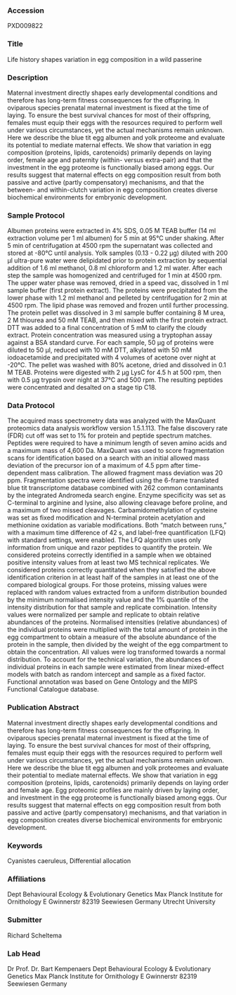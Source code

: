 ### Accession
PXD009822

### Title
Life history shapes variation in egg composition in a wild passerine

### Description
Maternal investment directly shapes early developmental conditions and therefore has long-term fitness consequences for the offspring. In oviparous species prenatal maternal investment is fixed at the time of laying.  To ensure the best survival chances for most of their offspring, females must equip their eggs with the resources required to perform well under various circumstances, yet the actual mechanisms remain unknown. Here we describe the blue tit egg albumen and yolk proteome and evaluate its potential to mediate maternal effects. We show that variation in egg composition (proteins, lipids, carotenoids) primarily depends on laying order, female age and paternity (within- versus extra-pair) and that the investment in the egg proteome is functionally biased among eggs. Our results suggest that maternal effects on egg composition result from both passive and active (partly compensatory) mechanisms, and that the between- and within-clutch variation in egg composition creates diverse biochemical environments for embryonic development.

### Sample Protocol
Albumen proteins were extracted in 4% SDS, 0.05 M TEAB buffer (14 ml extraction volume per 1 ml albumen) for 5 min at 95°C under shaking. After 5 min of centrifugation at 4500 rpm the supernatant was collected and stored at -80°C until analysis. Yolk samples (0.13 - 0.22 µg) diluted with 200 µl ultra-pure water were delipidated prior to protein extraction by sequential addition of 1.6 ml methanol, 0.8 ml chloroform and 1.2 ml water. After each step the sample was homogenized and centrifuged for 1 min at 4500 rpm. The upper water phase was removed, dried in a speed vac, dissolved in 1 ml sample buffer (first protein extract). The proteins were precipitated from the lower phase with 1.2 ml methanol and pelleted by centrifugation for 2 min at 4500 rpm. The lipid phase was removed and frozen until further processing. The protein pellet was dissolved in 3 ml sample buffer containing 8 M urea, 2 M thiourea and 50 mM TEAB, and then mixed with the first protein extract. DTT was added to a final concentration of 5 mM to clarify the cloudy extract. Protein concentration was measured using a tryptophan assay against a BSA standard curve.   For each sample, 50 µg of proteins were diluted to 50 µl, reduced with 10 mM DTT, alkylated with 50 mM iodoacetamide and precipitated with 4 volumes of acetone over night at -20°C. The pellet was washed with 80% acetone, dried and dissolved in 0.1 M TEAB. Proteins were digested with 2 µg LysC for 4.5 h at 500 rpm, then with 0.5 µg trypsin over night at 37°C and 500 rpm. The resulting peptides were concentrated and desalted on a stage tip C18.

### Data Protocol
The acquired mass spectrometry data was analyzed with the MaxQuant proteomics data analysis workflow version 1.5.1.113. The false discovery rate (FDR) cut off was set to 1% for protein and peptide spectrum matches. Peptides were required to have a minimum length of seven amino acids and a maximum mass of 4,600 Da. MaxQuant was used to score fragmentation scans for identification based on a search with an initial allowed mass deviation of the precursor ion of a maximum of 4.5 ppm after time-dependent mass calibration. The allowed fragment mass deviation was 20 ppm. Fragmentation spectra were identified using the 6-frame translated blue tit transcriptome database combined with 262 common contaminants by the integrated Andromeda search engine. Enzyme specificity was set as C-terminal to arginine and lysine, also allowing cleavage before proline, and a maximum of two missed cleavages. Carbamidomethylation of cysteine was set as fixed modification and N-terminal protein acetylation and methionine oxidation as variable modifications.  Both “match between runs,” with a maximum time difference of 42 s, and label-free quantification (LFQ) with standard settings, were enabled. The LFQ algorithm uses only information from unique and razor peptides to quantify the protein. We considered proteins correctly identified in a sample when we obtained positive intensity values from at least two MS technical replicates. We considered proteins correctly quantitated when they satisfied the above identification criterion in at least half of the samples in at least one of the compared biological groups. For those proteins, missing values were replaced with random values extracted from a uniform distribution bounded by the minimum normalised intensity value and the 1% quantile of the intensity distribution for that sample and replicate combination.  Intensity values were normalized per sample and replicate to obtain relative abundances of the proteins. Normalised intensities (relative abundances) of the individual proteins were multiplied with the total amount of protein in the egg compartment to obtain a measure of the absolute abundance of the protein in the sample, then divided by the weight of the egg compartment to obtain the concentration. All values were log transformed towards a normal distribution. To account for the technical variation, the abundances of individual proteins in each sample were estimated from linear mixed-effect models with batch as random intercept and sample as a fixed factor.  Functional annotation was based on Gene Ontology and the MIPS Functional Catalogue database.

### Publication Abstract
Maternal investment directly shapes early developmental conditions and therefore has long-term fitness consequences for the offspring. In oviparous species prenatal maternal investment is fixed at the time of laying. To ensure the best survival chances for most of their offspring, females must equip their eggs with the resources required to perform well under various circumstances, yet the actual mechanisms remain unknown. Here we describe the blue tit egg albumen and yolk proteomes and evaluate their potential to mediate maternal effects. We show that variation in egg composition (proteins, lipids, carotenoids) primarily depends on laying order and female age. Egg proteomic profiles are mainly driven by laying order, and investment in the egg proteome is functionally biased among eggs. Our results suggest that maternal effects on egg composition result from both passive and active (partly compensatory) mechanisms, and that variation in egg composition creates diverse biochemical environments for embryonic development.

### Keywords
Cyanistes caeruleus, Differential allocation

### Affiliations
Dept Behavioural Ecology & Evolutionary Genetics Max Planck Institute for Ornithology E Gwinnerstr 82319 Seewiesen Germany
Utrecht University

### Submitter
Richard Scheltema

### Lab Head
Dr Prof. Dr. Bart Kempenaers
Dept Behavioural Ecology & Evolutionary Genetics Max Planck Institute for Ornithology E Gwinnerstr 82319 Seewiesen Germany


